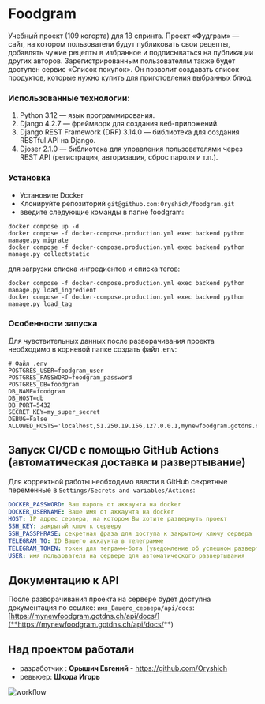# Foodgram

Учебный проект (109 когорта) для 18 спринта.
Проект «Фудграм» — сайт, на котором пользователи будут публиковать свои рецепты, добавлять чужие рецепты в избранное и подписываться на публикации других авторов. Зарегистрированным пользователям также будет доступен сервис «Список покупок». Он позволит создавать список продуктов, которые нужно купить для приготовления выбранных блюд.   


### Использованные технологии:

1. Python 3.12 — язык программирования.
2. Django 4.2.7 — фреймворк для создания веб-приложений.
3. Django REST Framework (DRF) 3.14.0 — библиотека для создания RESTful API на Django.
4. Djoser 2.1.0 — библиотека для управления пользователями через REST API (регистрация, авторизация, сброс пароля и т.п.).

### Установка

- Установите Docker
- Клонируйте репозиторий `git@github.com:Oryshich/foodgram.git`
- введите следующие команды в папке foodgram:

```
docker compose up -d
docker compose -f docker-compose.production.yml exec backend python manage.py migrate
docker compose -f docker-compose.production.yml exec backend python manage.py collectstatic
```  

для загрузки списка ингредиентов и списка тегов:
```
docker compose -f docker-compose.production.yml exec backend python manage.py load_ingredient
docker compose -f docker-compose.production.yml exec backend python manage.py load_tag
```
### Особенности запуска

Для чувствительных данных после разворачивания проекта необходимо в корневой папке создать файл .env:

```
# Файл .env
POSTGRES_USER=foodgram_user
POSTGRES_PASSWORD=foodgram_password
POSTGRES_DB=foodgram
DB_NAME=foodgram
DB_HOST=db
DB_PORT=5432
SECRET_KEY=my_super_secret
DEBUG=False
ALLOWED_HOSTS='localhost,51.250.19.156,127.0.0.1,mynewfoodgram.gotdns.ch'
```

## Запуск CI/CD с помощью GitHub Actions (автоматическая доставка и развертывание)

Для корректной работы необходимо ввести в GitHub секретные переменные в
``Settings/Secrets and variables/Actions``:

```YAML
DOCKER_PASSWORD: Ваш пароль от аккаунта на docker
DOCKER_USERNAME: Ваше имя от аккаунта на docker
HOST: IP адрес сервера, на котором Вы хотите развернуть проект
SSH_KEY: закрытый ключ к серверу
SSH_PASSPHRASE: секретная фраза для доступа к закрытому ключу сервера
TELEGRAM_TO: ID Вашего аккаунта в телеграмме
TELEGRAM_TOKEN: токен для теграмм-бота (уведомление об успешном развертывании)
USER: имя пользователя на сервере для автоматического развертывания
```

## Документацию к API 
После разворачивания проекта на сервере будет доступна документация по ссылке:
```имя_Вашего_сервера/api/docs```:  
[https://mynewfoodgram.gotdns.ch/api/docs/](**https://mynewfoodgram.gotdns.ch/api/docs/**)
## Над проектом работали

* разработчик : **Орышич Евгений** - https://github.com/Oryshich
* ревьюер: **Шкода Игорь**

![workflow](https://github.com/oryshich/foodgram/actions/workflows/main.yml/badge.svg)
